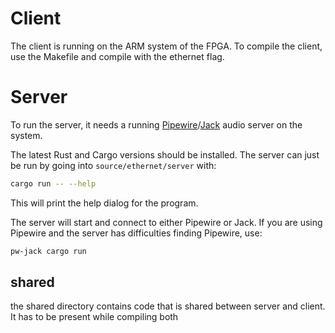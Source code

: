 # Client
The client is running on the ARM system of the FPGA. To compile the client, use the Makefile and compile with the ethernet flag.


# Server
To run the server, it needs a running [Pipewire](https://pipewire.org/)/[Jack](https://github.com/jackaudio/jack2) audio server on the system.


The latest Rust and Cargo versions should be installed.
The server can just be run by going into `source/ethernet/server` with:
```bash
cargo run -- --help
```
This will print the help dialog for the program.


The server will start and connect to either Pipewire or Jack. If you are using Pipewire and the server has difficulties finding Pipewire, use:

```bash
pw-jack cargo run
```

## shared
the shared directory contains code that is shared between server and client. It has to be present while compiling both
